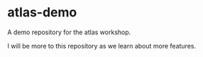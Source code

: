 # atlas-demo
A demo repository for the atlas workshop. 

I will be more to this repository as we learn about more features.

